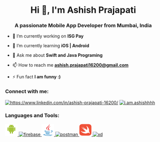 <h1 align="center">Hi 👋, I'm Ashish Prajapati</h1>
<h3 align="center">A passionate Mobile App Developer from Mumbai, India</h3>

- 🔭 I’m currently working on **ISG Pay**

- 🌱 I’m currently learning **iOS | Android**

- 💬 Ask me about **Swift and Java Programing**

- 📫 How to reach me **ashish.prajapati16200@gmail.com**

- ⚡ Fun fact **I am funny :)**

<h3 align="left">Connect with me:</h3>
<p align="left">
<a href="https://linkedin.com/in/https://www.linkedin.com/in/ashish-prajapati-16200/" target="blank"><img align="center" src="https://raw.githubusercontent.com/rahuldkjain/github-profile-readme-generator/master/src/images/icons/Social/linked-in-alt.svg" alt="https://www.linkedin.com/in/ashish-prajapati-16200/" height="30" width="40" /></a>
<a href="https://instagram.com/i.am.ashishhhh" target="blank"><img align="center" src="https://raw.githubusercontent.com/rahuldkjain/github-profile-readme-generator/master/src/images/icons/Social/instagram.svg" alt="i.am.ashishhhh" height="30" width="40" /></a>
</p>

<h3 align="left">Languages and Tools:</h3>
<p align="left"> <a href="https://developer.android.com" target="_blank" rel="noreferrer"> <img src="https://raw.githubusercontent.com/devicons/devicon/master/icons/android/android-original-wordmark.svg" alt="android" width="40" height="40"/> </a> <a href="https://firebase.google.com/" target="_blank" rel="noreferrer"> <img src="https://www.vectorlogo.zone/logos/firebase/firebase-icon.svg" alt="firebase" width="40" height="40"/> </a> <a href="https://www.java.com" target="_blank" rel="noreferrer"> <img src="https://raw.githubusercontent.com/devicons/devicon/master/icons/java/java-original.svg" alt="java" width="40" height="40"/> </a> <a href="https://postman.com" target="_blank" rel="noreferrer"> <img src="https://www.vectorlogo.zone/logos/getpostman/getpostman-icon.svg" alt="postman" width="40" height="40"/> </a> <a href="https://developer.apple.com/swift/" target="_blank" rel="noreferrer"> <img src="https://raw.githubusercontent.com/devicons/devicon/master/icons/swift/swift-original.svg" alt="swift" width="40" height="40"/> </a> <a href="https://www.adobe.com/products/xd.html" target="_blank" rel="noreferrer"> <img src="https://cdn.worldvectorlogo.com/logos/adobe-xd.svg" alt="xd" width="40" height="40"/> </a> </p>

<!---
Ashish-codex/Ashish-codex is a ✨ special ✨ repository because its `README.md` (this file) appears on your GitHub profile.
You can click the Preview link to take a look at your changes.
--->
